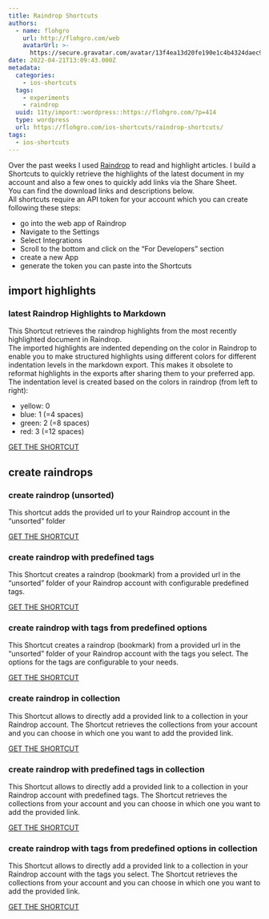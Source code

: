 ```yaml
---
title: Raindrop Shortcuts
authors:
  - name: flohgro
    url: http://flohgro.com/web
    avatarUrl: >-
      https://secure.gravatar.com/avatar/13f4ea13d20fe190e1c4b4324daec918?s=96&d=mm&r=g
date: 2022-04-21T13:09:43.000Z
metadata:
  categories:
    - ios-shortcuts
  tags:
    - experiments
    - raindrop
  uuid: 11ty/import::wordpress::https://flohgro.com/?p=414
  type: wordpress
  url: https://flohgro.com/ios-shortcuts/raindrop-shortcuts/
tags:
  - ios-shortcuts
---
```

Over the past weeks I used [Raindrop](raindro.io) to read and highlight articles. I build a Shortcuts to quickly retrieve the highlights of the latest document in my account and also a few ones to quickly add links via the Share Sheet.  
You can find the download links and descriptions below.  
All shortcuts require an API token for your account which you can create following these steps:

-   go into the web app of Raindrop
-   Navigate to the Settings
-   Select Integrations
-   Scroll to the bottom and click on the “For Developers” section
-   create a new App
-   generate the token you can paste into the Shortcuts

## import highlights

### latest Raindrop Highlights to Markdown

This Shortcut retrieves the raindrop highlights from the most recently highlighted document in Raindrop.  
The imported highlights are indented depending on the color in Raindrop to enable you to make structured highlights using different colors for different indentation levels in the markdown export. This makes it obsolete to reformat highlights in the exports after sharing them to your preferred app.  
The indentation level is created based on the colors in raindrop (from left to right):

-   yellow: 0
-   blue: 1 (=4 spaces)
-   green: 2 (=8 spaces)
-   red: 3 (=12 spaces)

[GET THE SHORTCUT](https://www.icloud.com/shortcuts/257f09c1e64c4702b3571d51390872e3)

## create raindrops

### create raindrop (unsorted)

This shortcut adds the provided url to your Raindrop account in the “unsorted” folder

[GET THE SHORTCUT](https://www.icloud.com/shortcuts/777c3955597a46e4b3f9b2d7551a3e12)

### create raindrop with predefined tags

This Shortcut creates a raindrop (bookmark) from a provided url in the “unsorted” folder of your Raindrop account with configurable predefined tags.

[GET THE SHORTCUT](https://www.icloud.com/shortcuts/0ac3a9364e574e4b96bd2588da861b8e)

### create raindrop with tags from predefined options

This Shortcut creates a raindrop (bookmark) from a provided url in the “unsorted” folder of your Raindrop account with the tags you select. The options for the tags are configurable to your needs.

[GET THE SHORTCUT](https://www.icloud.com/shortcuts/c6c1eeb090a8428ab7f0c242e30073c2)

### create raindrop in collection

This Shortcut allows to directly add a provided link to a collection in your Raindrop account. The Shortcut retrieves the collections from your account and you can choose in which one you want to add the provided link.

[GET THE SHORTCUT](https://www.icloud.com/shortcuts/05a0169b311448f3a903ca40b8788117)

### create raindrop with predefined tags in collection

This Shortcut allows to directly add a provided link to a collection in your Raindrop account with predefined tags. The Shortcut retrieves the collections from your account and you can choose in which one you want to add the provided link.

[GET THE SHORTCUT](https://www.icloud.com/shortcuts/380104e8a8d64239b47f06f555efc4f3)

### create raindrop with tags from predefined options in collection

This Shortcut allows to directly add a provided link to a collection in your Raindrop account with the tags you select. The Shortcut retrieves the collections from your account and you can choose in which one you want to add the provided link.

[GET THE SHORTCUT](https://www.icloud.com/shortcuts/f7c9c115fe8044d7a69b32ba14bbafd5)